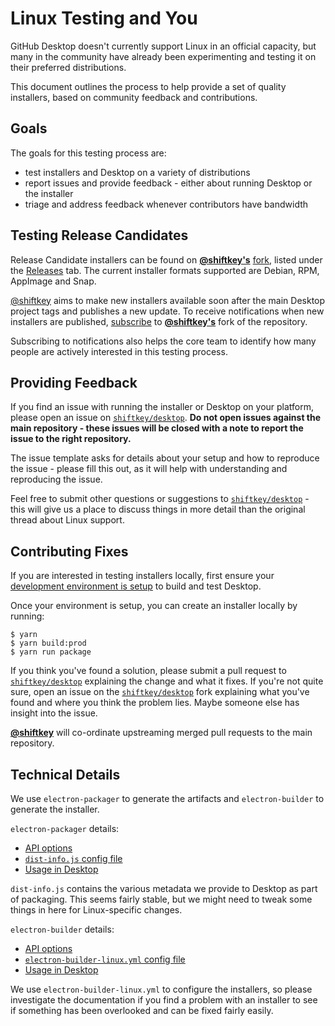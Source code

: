 # Linux Testing and You

GitHub Desktop doesn't currently support Linux in an official capacity, but many in the community have already been experimenting and testing it on their preferred distributions.

This document outlines the process to help provide a set of quality installers, based on community feedback and contributions.

## Goals

The goals for this testing process are:

* test installers and Desktop on a variety of distributions
* report issues and provide feedback - either about running Desktop or the installer
* triage and address feedback whenever contributors have bandwidth

## Testing Release Candidates

Release Candidate installers can be found on [**@shiftkey's**](https://github.com/shiftkey) [fork](https://github.com/shiftkey/desktop), listed under the [Releases](https://github.com/shiftkey/desktop/releases) tab. The current installer formats supported are Debian, RPM, AppImage and Snap.

[@shiftkey](https://github.com/shiftkey) aims to make new installers available soon after the main Desktop project tags and publishes a new update. To receive notifications when new installers are published, [subscribe](https://github.com/shiftkey/desktop/subscription) to [**@shiftkey's**](https://github.com/shiftkey) fork of the repository.

Subscribing to notifications also helps the core team to identify how many people are actively interested in this testing process.

## Providing Feedback

If you find an issue with running the installer or Desktop on your platform, please open an issue on [`shiftkey/desktop`](https://github.com/shiftkey/desktop). **Do not open issues against the main repository - these issues will be closed with a note to report the issue to the right repository.**

The issue template asks for details about your setup and how to reproduce the issue - please fill this out, as it will help with understanding and reproducing the issue.

Feel free to submit other questions or suggestions to [`shiftkey/desktop`](https://github.com/shiftkey/desktop) - this will give us a place to discuss things in more detail than the original thread about Linux support.

## Contributing Fixes

If you are interested in testing installers locally, first ensure your [development environment is setup](https://github.com/desktop/desktop/blob/master/docs/contributing/setup.md) to build and test Desktop.

Once your environment is setup, you can create an installer locally by running:

```shellsession
$ yarn
$ yarn build:prod
$ yarn run package
```

If you think you've found a solution, please submit a pull request to [`shiftkey/desktop`](https://github.com/shiftkey/desktop) explaining the change and what it fixes. If you're not quite sure, open an issue on the [`shiftkey/desktop`](https://github.com/shiftkey/desktop) fork explaining what you've found and where you think the problem lies. Maybe someone else has insight into the issue.

[**@shiftkey**](https://github.com/shiftkey) will co-ordinate upstreaming merged pull requests to the main repository.

## Technical Details

We use `electron-packager` to generate the artifacts and `electron-builder` to generate the installer.

`electron-packager` details:

* [API options](https://github.com/electron-userland/electron-packager/blob/master/docs/api.md#options)
* [`dist-info.js` config file](https://github.com/desktop/desktop/blob/master/script/dist-info.js)
* [Usage in Desktop](https://github.com/desktop/desktop/blob/master/script/build.ts#L98-L151)

`dist-info.js` contains the various metadata we provide to Desktop as part of packaging. This seems fairly stable, but we might need to tweak some things in here for Linux-specific changes.

`electron-builder` details:

* [API options](https://www.electron.build/configuration/linux)
* [`electron-builder-linux.yml` config file](https://github.com/desktop/desktop/blob/master/script/electron-builder-linux.yml)
* [Usage in Desktop](https://github.com/desktop/desktop/blob/master/script/package.ts#L124-L145)

We use `electron-builder-linux.yml` to configure the installers, so please investigate the documentation if you find a problem with an installer to see if something has been overlooked and can be fixed fairly easily.
